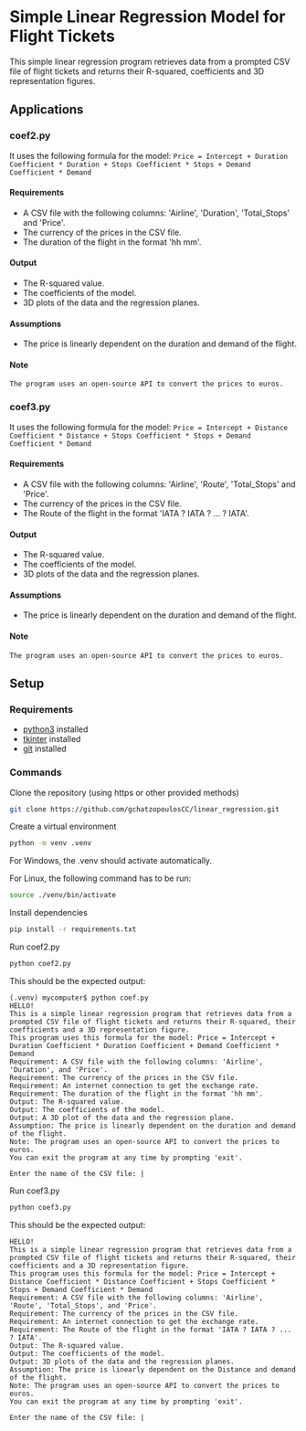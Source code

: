 # Simple Linear Regression Model for Flight Tickets
This simple linear regression program retrieves data from a prompted CSV file of flight tickets and returns their R-squared, coefficients and 3D representation figures. 

## Applications
### coef2.py
It uses the following formula for the model: `Price = Intercept + Duration Coefficient * Duration + Stops Coefficient * Stops + Demand Coefficient * Demand`
#### Requirements
- A CSV file with the following columns: 'Airline', 'Duration', 'Total_Stops' and 'Price'.
- The currency of the prices in the CSV file.
- The duration of the flight in the format 'hh mm'.
#### Output
- The R-squared value.
- The coefficients of the model.
- 3D plots of the data and the regression planes.
#### Assumptions
- The price is linearly dependent on the duration and demand of the flight.
#### Note
```
The program uses an open-source API to convert the prices to euros.
```
### coef3.py
It uses the following formula for the model: `Price = Intercept + Distance Coefficient * Distance + Stops Coefficient * Stops + Demand Coefficient * Demand`
#### Requirements
- A CSV file with the following columns: 'Airline', 'Route', 'Total_Stops' and 'Price'.
- The currency of the prices in the CSV file.
- The Route of the flight in the format 'IATA ? IATA ? ... ? IATA'.
#### Output
- The R-squared value.
- The coefficients of the model.
- 3D plots of the data and the regression planes.
#### Assumptions
- The price is linearly dependent on the duration and demand of the flight.
#### Note
```
The program uses an open-source API to convert the prices to euros.
```

## Setup
### Requirements
- [python3](https://www.python.org/downloads/) installed
- [tkinter](https://docs.python.org/3/library/tkinter.html) installed
- [git](https://git-scm.com/downloads) installed
### Commands
Clone the repository (using https or other provided methods)
```bash
git clone https://github.com/gchatzopoulosCC/linear_regression.git
```
Create a virtual environment
```bash
python -m venv .venv
```
For Windows, the .venv should activate automatically.

For Linux, the following command has to be run:
```bash
source ./venv/bin/activate
```
Install dependencies
```bash
pip install -r requirements.txt
```
Run coef2.py
```bash
python coef2.py
```
This should be the expected output:
```git
(.venv) mycomputer$ python coef.py
HELLO!
This is a simple linear regression program that retrieves data from a prompted CSV file of flight tickets and returns their R-squared, their coefficients and a 3D representation figure.
This program uses this formula for the model: Price = Intercept + Duration Coefficient * Duration Coefficient + Demand Coefficient * Demand
Requirement: A CSV file with the following columns: 'Airline', 'Duration', and 'Price'.
Requirement: The currency of the prices in the CSV file.
Requirement: An internet connection to get the exchange rate.
Requirement: The duration of the flight in the format 'hh mm'.
Output: The R-squared value.
Output: The coefficients of the model.
Output: A 3D plot of the data and the regression plane.
Assumption: The price is linearly dependent on the duration and demand of the flight.
Note: The program uses an open-source API to convert the prices to euros.
You can exit the program at any time by prompting 'exit'.

Enter the name of the CSV file: |
```
Run coef3.py
```bash
python coef3.py
```
This should be the expected output:
```git
HELLO!
This is a simple linear regression program that retrieves data from a prompted CSV file of flight tickets and returns their R-squared, their coefficients and a 3D representation figure.
This program uses this formula for the model: Price = Intercept + Distance Coefficient * Distance Coefficient + Stops Coefficient * Stops + Demand Coefficient * Demand
Requirement: A CSV file with the following columns: 'Airline', 'Route', 'Total_Stops', and 'Price'.
Requirement: The currency of the prices in the CSV file.
Requirement: An internet connection to get the exchange rate.
Requirement: The Route of the flight in the format 'IATA ? IATA ? ... ? IATA'.
Output: The R-squared value.
Output: The coefficients of the model.
Output: 3D plots of the data and the regression planes.
Assumption: The price is linearly dependent on the Distance and demand of the flight.
Note: The program uses an open-source API to convert the prices to euros.
You can exit the program at any time by prompting 'exit'.

Enter the name of the CSV file: |
```
